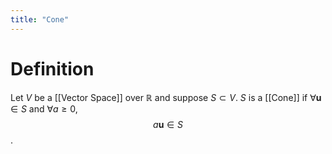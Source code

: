 ```yaml
---
title: "Cone"
---
```


# Definition
Let $V$ be a [[Vector Space]] over $\mathbb{R}$ and suppose $S \subset V$. $S$ is a [[Cone]] if $\forall \mathbf{u} \in S$ and $\forall a \geq 0$, $$a \mathbf{u} \in S$$.